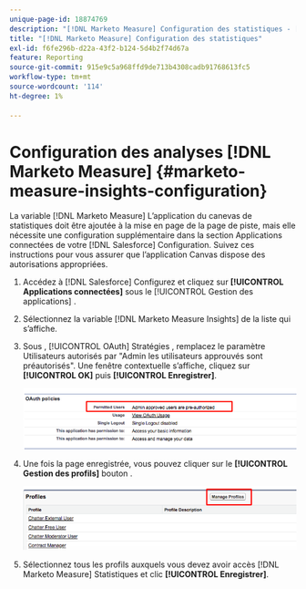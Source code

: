 ```yaml
---
unique-page-id: 18874769
description: "[!DNL Marketo Measure] Configuration des statistiques - [!DNL Marketo Measure]"
title: "[!DNL Marketo Measure] Configuration des statistiques"
exl-id: f6fe296b-d22a-43f2-b124-5d4b2f74d67a
feature: Reporting
source-git-commit: 915e9c5a968ffd9de713b4308cadb91768613fc5
workflow-type: tm+mt
source-wordcount: '114'
ht-degree: 1%

---
```


# Configuration des analyses [!DNL Marketo Measure] {#marketo-measure-insights-configuration}

La variable [!DNL Marketo Measure] L’application du canevas de statistiques doit être ajoutée à la mise en page de la page de piste, mais elle nécessite une configuration supplémentaire dans la section Applications connectées de votre [!DNL Salesforce] Configuration. Suivez ces instructions pour vous assurer que l’application Canvas dispose des autorisations appropriées.

1. Accédez à [!DNL Salesforce] Configurez et cliquez sur **[!UICONTROL Applications connectées]** sous le [!UICONTROL Gestion des applications] .

1. Sélectionnez la variable [!DNL Marketo Measure Insights] de la liste qui s’affiche.

1. Sous , [!UICONTROL OAuth] Stratégies , remplacez le paramètre Utilisateurs autorisés par &quot;Admin les utilisateurs approuvés sont préautorisés&quot;. Une fenêtre contextuelle s’affiche, cliquez sur **[!UICONTROL OK]** puis **[!UICONTROL Enregistrer]**.

   ![](assets/1-1.png)

1. Une fois la page enregistrée, vous pouvez cliquer sur le **[!UICONTROL Gestion des profils]** bouton .

   ![](assets/2-1.png)

1. Sélectionnez tous les profils auxquels vous devez avoir accès [!DNL Marketo Measure] Statistiques et clic **[!UICONTROL Enregistrer]**.
